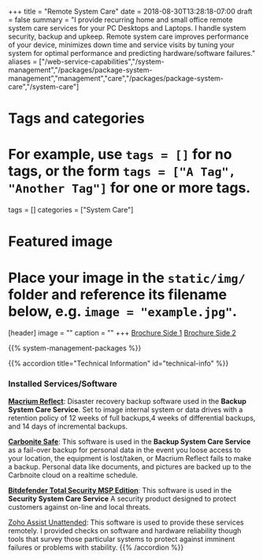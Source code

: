 +++
title = "Remote System Care"
date = 2018-08-30T13:28:18-07:00
draft = false
summary = "I provide recurring home and small office remote system care services for your PC Desktops and Laptops. I handle system security, backup and upkeep. Remote system care improves performance of your device, minimizes down time and service visits by tuning your system for optimal performance and predicting hardware/software failures."
aliases = ["/web-service-capabilities","/system-management","/packages/package-system-management","management","care","/packages/package-system-care","/system-care"]
# Tags and categories
# For example, use `tags = []` for no tags, or the form `tags = ["A Tag", "Another Tag"]` for one or more tags.
tags = []
categories = ["System Care"]

# Featured image
# Place your image in the `static/img/` folder and reference its filename below, e.g. `image = "example.jpg"`.
[header]
image = ""
caption = ""
+++
[Brochure Side 1](/img/packages/system-management/srl-broshure-system-mangement-services1.png)
[Brochure Side 2](/img/packages/system-management/srl-broshure-system-mangement-services2.png)

{{% system-management-packages %}}

{{% accordion title="Technical Information" id="technical-info" %}}

### Installed Services/Software

**[Macrium Reflect](https://www.macrium.com/)**: Disaster recovery backup software used in the **Backup System Care Service**. Set to image internal system or data drives with a retention policy of 12 weeks of full backups,4 weeks of differential backups, and 14 days of incremental backups.

**[Carbonite Safe](https://www.carbonite.com/)**: This software is used in the **Backup System Care Service** as a fail-over backup for personal data in the event you loose access to your location, the equipment is lost/taken, or Macrium Reflect fails to make a backup. Personal data like documents, and pictures are backed up to the Carbnoite cloud on a realtime schedule.

**[Bitdefender Total Security MSP Edition](https://www.bitdefender.com/solutions/total-security.html#features)**: This software is used in the **Security System Care Service** A security product designed to protect customers against on-line and local threats.

[Zoho Assist Unattended](https://www.zoho.com/assist/): This software is used to provide these services remotely. I provided checks on software and hardware reliability though tools that survey those particular systems to protect against imminent failures or problems with stability.
{{% /accordion %}}
